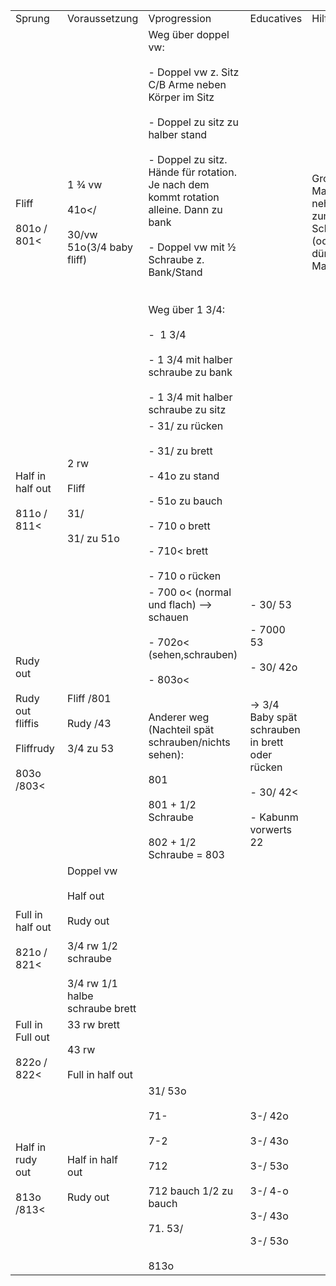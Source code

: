 |                                                                        |                                                                                                                 |                                                                                                                                                                                                                                                                                                                                                                                                                                      |                                                                                                                                                                         |                                                         |
| ---------------------------------------------------------------------- | --------------------------------------------------------------------------------------------------------------- | ------------------------------------------------------------------------------------------------------------------------------------------------------------------------------------------------------------------------------------------------------------------------------------------------------------------------------------------------------------------------------------------------------------------------------------ | ----------------------------------------------------------------------------------------------------------------------------------------------------------------------- | ------------------------------------------------------- |
| Sprung                                                                 | Voraussetzung                                                                                                   | Vprogression                                                                                                                                                                                                                                                                                                                                                                                                                         | Educatives                                                                                                                                                              | Hilfestellung                                           |
| Fliff <br><br>801o / 801<                                              | 1 ¾ vw <br><br>41o</ <br><br>30/vw 51o(3/4 baby fliff)                                                          | Weg über doppel vw: <br><br>- Doppel vw z. Sitz C/B Arme neben Körper im Sitz <br>    <br>- Doppel zu sitz zu halber stand <br>    <br>- Doppel zu sitz. Hände für rotation. Je nach dem kommt rotation alleine. Dann zu bank <br>    <br>- Doppel vw mit ½ Schraube z. Bank/Stand <br>    <br><br>Weg über 1 3/4: <br><br>-  1 3/4  <br>    <br>- 1 3/4 mit halber schraube zu bank <br>    <br>- 1 3/4 mit halber schraube zu sitz |                                                                                                                                                                         | Grosse Matten nehmen zum Schieben (oder 2 dünne Matten) |
| Half in half out <br><br>811o / 811<                                   | 2 rw <br><br>Fliff <br><br>31/ <br><br>31/ zu 51o                                                               | - 31/ zu rücken <br>    <br>- 31/ zu brett <br>    <br>- 41o zu stand <br>    <br>- 51o zu bauch <br>    <br>- 710 o brett <br>    <br>- 710< brett <br>    <br>- 710 o rücken                                                                                                                                                                                                                                                       |                                                                                                                                                                         |                                                         |
| Rudy out <br><br>Rudy out fliffis <br><br>Fliffrudy <br><br>803o /803< | Fliff /801 <br><br>Rudy /43 <br><br>3/4 zu 53                                                                   | - 700 o< (normal und flach) --> schauen  <br>    <br>- 702o< (sehen,schrauben) <br>    <br>- 803o< <br>    <br><br>Anderer weg (Nachteil spät schrauben/nichts sehen): <br><br>801 <br><br>801 + 1/2 Schraube <br><br>802 + 1/2 Schraube = 803                                                                                                                                                                                       | - 30/ 53 <br>    <br>- 7000 53 <br>    <br>- 30/ 42o <br>    <br><br>-> 3/4 Baby spät schrauben in brett oder rücken <br><br>- 30/ 42< <br>    <br>- Kabunm vorwerts 22 |                                                         |
| Full in half out <br><br>821o / 821<                                   | Doppel vw <br><br>Half out <br><br>Rudy out <br><br>3/4 rw 1/2 schraube <br><br>3/4 rw 1/1 halbe schraube brett |                                                                                                                                                                                                                                                                                                                                                                                                                                      |                                                                                                                                                                         |                                                         |
| Full in Full out <br><br>822o / 822<                                   | 33 rw brett <br><br>43 rw <br><br>Full in half out                                                              |                                                                                                                                                                                                                                                                                                                                                                                                                                      |                                                                                                                                                                         |                                                         |
| Half in rudy out <br><br>813o /813<                                    | Half in half out <br><br>Rudy out                                                                               | 31/ 53o <br><br>71- <br><br>7-2 <br><br>712 <br><br>712 bauch 1/2 zu bauch <br><br>71. 53/ <br>    <br><br>813o                                                                                                                                                                                                                                                                                                                      | 3-/ 42o <br><br>3-/ 43o <br><br>3-/ 53o <br><br>3-/ 4-o <br><br>3-/ 43o <br><br>3-/ 53o                                                                                 |                                                         |